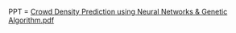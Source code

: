 PPT = [Crowd Density Prediction using Neural Networks & Genetic Algorithm.pdf](https://github.com/user-attachments/files/21522773/Crowd.Density.Prediction.using.Neural.Networks.Genetic.Algorithm.pdf)
